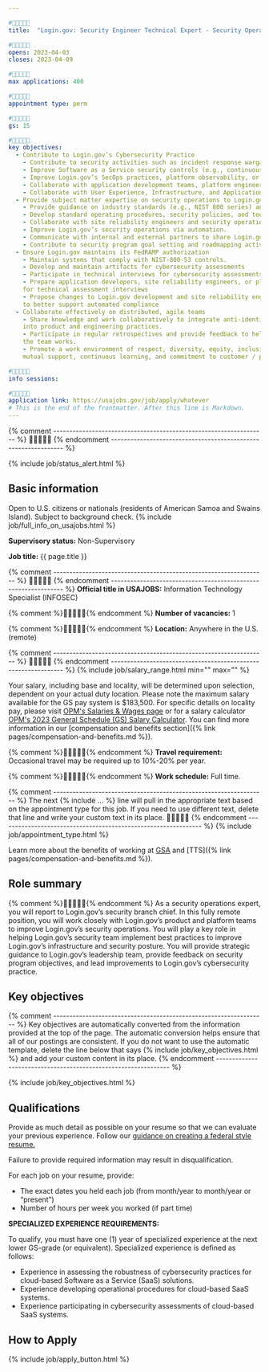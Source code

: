 ```yaml
---

#🔻🔻🔻🔻🔻
title:  "Login.gov: Security Engineer Technical Expert - Security Operations"

#🔻🔻🔻🔻🔻
opens: 2023-04-03
closes: 2023-04-09

#🔻🔻🔻🔻🔻
max applications: 400

#🔻🔻🔻🔻🔻
appointment type: perm

#🔻🔻🔻🔻🔻
gs: 15

#🔻🔻🔻🔻🔻
key objectives:
  - Contribute to Login.gov’s Cybersecurity Practice
    - Contribute to security activities such as incident response wargames, infrastructure change review, or static and dynamic code scans and analysis.
    - Improve Software as a Service security controls (e.g., continuous monitoring, logging, incident response, auditing, forensics, access management).
    - Improve Login.gov’s SecOps practices, platform observability, or tooling.
    - Collaborate with application development teams, platform engineers, and Security Operations Center (SOC) engineers to build and implement security in an open source, live services environment.
    - Collaborate with User Experience, Infrastructure, and Application Developer Engineers to ensure changes to Login.gov’s product or infrastructure do not negatively impact security.
  - Provide subject matter expertise on security operations to Login.gov leadership
    - Provide guidance on industry standards (e.g., NIST 800 series) and best practices to security operations engineers and site reliability engineers.
    - Develop standard operating procedures, security policies, and tooling to improve the cybersecurity posture of Login.gov’s cloud platform.
    - Collaborate with site reliability engineers and security operations engineers to enhance cloud platform security operations.
    - Improve Login.gov’s security operations via automation.
    - Communicate with internal and external partners to share Login.gov’s security posture, risk, and operational processes. 
    - Contribute to security program goal setting and roadmapping activities.
  - Ensure Login.gov maintains its FedRAMP authorization
    - Maintain systems that comply with NIST-800-53 controls. 
    - Develop and maintain artifacts for cybersecurity assessments 
    - Participate in technical interviews for cybersecurity assessments
    - Prepare application developers, site reliability engineers, or platform engineers 
    for technical assessment interviews
    - Propose changes to Login.gov development and site reliability engineering practices 
    to better support automated compliance
  - Collaborate effectively on distributed, agile teams
    - Share knowledge and work collaboratively to integrate anti-identity fraud principles 
    into product and engineering practices. 
    - Participate in regular retrospectives and provide feedback to help improve the way 
    the team works.
    - Promote a work environment of respect, diversity, equity, inclusion, accessibility, 
    mutual support, continuous learning, and commitment to customer / partner needs. 

#🔻🔻🔻🔻🔻
info sessions:

#🔻🔻🔻🔻🔻
application link: https://usajobs.gov/job/apply/whatever
# This is the end of the frontmatter. After this line is Markdown.
---
```


{% comment ------------------------------------------------------------------ %}
🔻🔻🔻🔻🔻
{% endcomment --------------------------------------------------------------- %}

{% include job/status_alert.html %}

## Basic information

Open to U.S. citizens or nationals (residents of American Samoa and Swains
Island). Subject to background check. {% include job/full_info_on_usajobs.html %}

**Supervisory status:** Non-Supervisory

**Job title:** {{ page.title }}

{% comment ------------------------------------------------------------------ %}
🔻🔻🔻🔻🔻
{% endcomment --------------------------------------------------------------- %}
**Official title in USAJOBS:** Information Technology Specialist (INFOSEC)

{% comment %}🔻🔻🔻🔻🔻{% endcomment %}
**Number of vacancies:** 1

{% comment %}🔻🔻🔻🔻🔻{% endcomment %}
**Location:** Anywhere in the U.S. (remote)

{% comment ------------------------------------------------------------------ %}
🔻🔻🔻🔻🔻
{% endcomment --------------------------------------------------------------- %}
{% include job/salary_range.html min="" max="" %}

Your salary, including base and locality, will be determined upon selection,
dependent on your actual duty location. Please note the maximum salary available
for the GS pay system is $183,500. For specific details on locality pay, please
visit [OPM's Salaries & Wages page](https://www.opm.gov/policy-data-oversight/pay-leave/salaries-wages/)
or for a salary calculator
[OPM's 2023 General Schedule (GS) Salary Calculator](https://www.opm.gov/policy-data-oversight/pay-leave/salaries-wages/2023/general-schedule-gs-salary-calculator/). You can find more
information in our
[compensation and benefits section]({% link pages/compensation-and-benefits.md %}).

{% comment %}🔻🔻🔻🔻🔻{% endcomment %}
**Travel requirement:**
Occasional travel may be required up to 10%-20% per year.

{% comment %}🔻🔻🔻🔻🔻{% endcomment %}
**Work schedule:**
Full time.

{% comment ------------------------------------------------------------------ %}
The next {% include ... %} line will pull in the appropriate text based on the
appointment type for this job. If you need to use different text, delete that
line and write your custom text in its place.
🔻🔻🔻🔻🔻
{% endcomment --------------------------------------------------------------- %}
{% include job/appointment_type.html %}

Learn more about the benefits of working at
[GSA](https://www.gsa.gov/portal/category/26702) and
[TTS]({% link pages/compensation-and-benefits.md %}).

## Role summary

{% comment %}🔻🔻🔻🔻🔻{% endcomment %}
As a security operations expert, you will report to Login.gov’s security branch chief. 
In this fully remote position, you will work closely with Login.gov’s product and 
platform teams to improve Login.gov’s security operations. You will play a key role 
in helping Login.gov’s security team implement best practices to improve Login.gov’s 
infrastructure and security posture. You will provide strategic guidance to Login.gov’s 
leadership team, provide feedback on security program objectives, and lead improvements 
to Login.gov’s cybersecurity practice.


## Key objectives

{% comment ------------------------------------------------------------------ %}
Key objectives are automatically converted from the information provided at the
top of the page. The automatic conversion helps ensure that all of our postings
are consistent. If you do not want to use the automatic template, delete the
line below that says {% include job/key_objectives.html %} and add your custom
content in its place.
{% endcomment --------------------------------------------------------------- %}

{% include job/key_objectives.html %}

## Qualifications

Provide as much detail as possible on your resume so that we can evaluate your
previous experience. Follow our
[guidance on creating a federal style resume.](https://join.tts.gsa.gov/resume/)

Failure to provide required information may result in disqualification.

For each job on your resume, provide:

- The exact dates you held each job (from month/year to month/year or “present”)
- Number of hours per week you worked (if part time)

**SPECIALIZED EXPERIENCE REQUIREMENTS:**

To qualify, you must have one (1) year of specialized experience at the next
lower GS-grade (or equivalent). Specialized experience is defined as follows:

- Experience in assessing the robustness of cybersecurity practices for cloud-based 
Software as a Service (SaaS) solutions.
- Experience developing operational procedures for cloud-based SaaS systems.
- Experience participating in cybersecurity assessments of cloud-based SaaS systems.


## How to Apply

{% include job/apply_button.html %}
